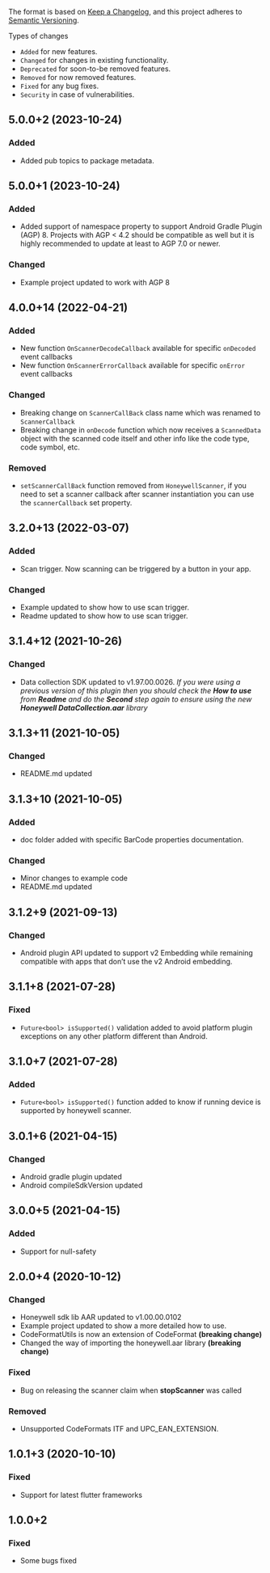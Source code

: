 The format is based on [Keep a Changelog](https://keepachangelog.com/en/1.0.0/),
and this project adheres to [Semantic Versioning](https://semver.org/spec/v2.0.0.html).

Types of changes
- `Added` for new features.
- `Changed` for changes in existing functionality.
- `Deprecated` for soon-to-be removed features.
- `Removed` for now removed features.
- `Fixed` for any bug fixes.
- `Security` in case of vulnerabilities.

## 5.0.0+2 (2023-10-24)
### Added
- Added pub topics to package metadata.

## 5.0.0+1 (2023-10-24)
### Added
- Added support of namespace property to support Android Gradle Plugin (AGP) 8. Projects with AGP < 4.2 should be compatible as well but it is highly recommended to update at least to AGP 7.0 or newer.

### Changed
- Example project updated to work with AGP 8

## 4.0.0+14 (2022-04-21)
### Added
- New function `OnScannerDecodeCallback` available for specific `onDecoded` event callbacks
- New function `OnScannerErrorCallback` available for specific `onError` event callbacks

### Changed
- Breaking change on `ScannerCallBack` class name which was renamed to `ScannerCallback`
- Breaking change in `onDecode` function which now receives a `ScannedData` object with the scanned code itself and other info like the code type, code symbol, etc.

### Removed
- `setScannerCallBack` function removed from `HoneywellScanner`, if you need to set a scanner callback after scanner instantiation you can use the `scannerCallback` set property.

## 3.2.0+13 (2022-03-07)  
### Added
- Scan trigger. Now scanning can be triggered by a button in your app.

### Changed
- Example updated to show how to use scan trigger.
- Readme updated to show how to use scan trigger.

## 3.1.4+12 (2021-10-26)  
### Changed  
- Data collection SDK updated to v1.97.00.0026. *If you were using a previous version of this plugin then you should check the **How to use** from **Readme** and do the **Second** step again to ensure using the new **Honeywell DataCollection.aar** library*

## 3.1.3+11 (2021-10-05)
### Changed
- README.md updated

## 3.1.3+10 (2021-10-05)
### Added
- doc folder added with specific BarCode properties documentation.

### Changed
- Minor changes to example code
- README.md updated

## 3.1.2+9 (2021-09-13)
### Changed
- Android plugin API updated to support v2 Embedding while remaining compatible with apps that don’t use the v2 Android embedding.

## 3.1.1+8 (2021-07-28)
### Fixed
- `Future<bool> isSupported()` validation added to avoid platform plugin exceptions on any other platform different than Android.

## 3.1.0+7 (2021-07-28)
### Added
- `Future<bool> isSupported()` function added to know if running device is supported by honeywell scanner.

## 3.0.1+6 (2021-04-15)
### Changed
- Android gradle plugin updated
- Android compileSdkVersion updated

## 3.0.0+5 (2021-04-15)
### Added
- Support for null-safety

## 2.0.0+4 (2020-10-12)
### Changed
- Honeywell sdk lib AAR updated to v1.00.00.0102
- Example project updated to show a more detailed how to use.
- CodeFormatUtils is now an extension of CodeFormat **(breaking change)**
- Changed the way of importing the honeywell.aar library **(breaking change)**

### Fixed
- Bug on releasing the scanner claim when **stopScanner** was called

### Removed
- Unsupported CodeFormats ITF and UPC_EAN_EXTENSION.

## 1.0.1+3 (2020-10-10)
### Fixed
- Support for latest flutter frameworks

## 1.0.0+2
### Fixed
- Some bugs fixed